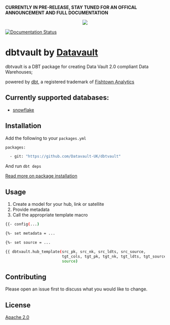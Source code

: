 **CURRENTLY IN PRE-RELEASE, STAY TUNED FOR AN OFFICAL ANNOUNCEMENT AND FULL DOCUMENTATION**

<p align="center">
  <img src="https://user-images.githubusercontent.com/25080503/65772647-89525700-e132-11e9-80ff-12ad30a25466.png">
</p>

[![Documentation Status](https://readthedocs.org/projects/dbtvault/badge/?version=latest)](https://dbtvault.readthedocs.io/en/latest/?badge=latest)

# dbtvault by [Datavault](https://www.data-vault.co.uk)

dbtvault is a DBT package for creating Data Vault 2.0 compliant Data Warehouses; 

powered by [dbt](https://www.getdbt.com/), a registered trademark of [Fishtown Analytics](https://www.fishtownanalytics.com/)


## Currently supported databases:

- [snowflake](https://www.snowflake.com/about/)

## Installation

Add the following to your ```packages.yml```


```bash
packages:

  - git: "https://github.com/Datavault-UK/dbtvault"
```
And run 
```dbt deps```

[Read more on package installation](https://docs.getdbt.com/docs/package-management)

## Usage

1. Create a model for your hub, link or satellite
2. Provide metadata
3. Call the appropriate template macro

```bash
{{- config(...)                                                           -}}

{%- set metadata = ...                                                    -%}

{%- set source = ...                                                      -%}

{{ dbtvault.hub_template(src_pk, src_nk, src_ldts, src_source,
                         tgt_cols, tgt_pk, tgt_nk, tgt_ldts, tgt_source,
                         source)                                           }}
```

## Contributing
Please open an issue first to discuss what you would like to change.

## License
[Apache 2.0](LICENSE.md)
